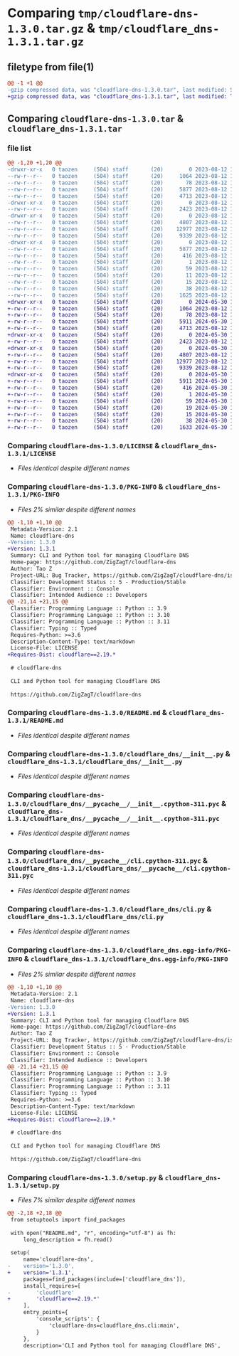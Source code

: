 # Comparing `tmp/cloudflare-dns-1.3.0.tar.gz` & `tmp/cloudflare_dns-1.3.1.tar.gz`

## filetype from file(1)

```diff
@@ -1 +1 @@
-gzip compressed data, was "cloudflare-dns-1.3.0.tar", last modified: Sat Aug 12 16:49:06 2023, max compression
+gzip compressed data, was "cloudflare_dns-1.3.1.tar", last modified: Thu May 30 17:50:46 2024, max compression
```

## Comparing `cloudflare-dns-1.3.0.tar` & `cloudflare_dns-1.3.1.tar`

### file list

```diff
@@ -1,20 +1,20 @@
-drwxr-xr-x   0 taozen     (504) staff       (20)        0 2023-08-12 16:49:06.178452 cloudflare-dns-1.3.0/
--rw-r--r--   0 taozen     (504) staff       (20)     1064 2023-08-12 16:30:59.000000 cloudflare-dns-1.3.0/LICENSE
--rw-r--r--   0 taozen     (504) staff       (20)       78 2023-08-12 16:30:59.000000 cloudflare-dns-1.3.0/MANIFEST.in
--rw-r--r--   0 taozen     (504) staff       (20)     5877 2023-08-12 16:49:06.178312 cloudflare-dns-1.3.0/PKG-INFO
--rw-r--r--   0 taozen     (504) staff       (20)     4713 2023-08-12 16:46:24.000000 cloudflare-dns-1.3.0/README.md
-drwxr-xr-x   0 taozen     (504) staff       (20)        0 2023-08-12 16:49:06.176364 cloudflare-dns-1.3.0/cloudflare_dns/
--rw-r--r--   0 taozen     (504) staff       (20)     2423 2023-08-12 16:30:59.000000 cloudflare-dns-1.3.0/cloudflare_dns/__init__.py
-drwxr-xr-x   0 taozen     (504) staff       (20)        0 2023-08-12 16:49:06.177957 cloudflare-dns-1.3.0/cloudflare_dns/__pycache__/
--rw-r--r--   0 taozen     (504) staff       (20)     4807 2023-08-12 16:43:51.000000 cloudflare-dns-1.3.0/cloudflare_dns/__pycache__/__init__.cpython-311.pyc
--rw-r--r--   0 taozen     (504) staff       (20)    12977 2023-08-12 16:45:59.000000 cloudflare-dns-1.3.0/cloudflare_dns/__pycache__/cli.cpython-311.pyc
--rw-r--r--   0 taozen     (504) staff       (20)     9339 2023-08-12 16:45:53.000000 cloudflare-dns-1.3.0/cloudflare_dns/cli.py
-drwxr-xr-x   0 taozen     (504) staff       (20)        0 2023-08-12 16:49:06.177518 cloudflare-dns-1.3.0/cloudflare_dns.egg-info/
--rw-r--r--   0 taozen     (504) staff       (20)     5877 2023-08-12 16:49:06.000000 cloudflare-dns-1.3.0/cloudflare_dns.egg-info/PKG-INFO
--rw-r--r--   0 taozen     (504) staff       (20)      416 2023-08-12 16:49:06.000000 cloudflare-dns-1.3.0/cloudflare_dns.egg-info/SOURCES.txt
--rw-r--r--   0 taozen     (504) staff       (20)        1 2023-08-12 16:49:06.000000 cloudflare-dns-1.3.0/cloudflare_dns.egg-info/dependency_links.txt
--rw-r--r--   0 taozen     (504) staff       (20)       59 2023-08-12 16:49:06.000000 cloudflare-dns-1.3.0/cloudflare_dns.egg-info/entry_points.txt
--rw-r--r--   0 taozen     (504) staff       (20)       11 2023-08-12 16:49:06.000000 cloudflare-dns-1.3.0/cloudflare_dns.egg-info/requires.txt
--rw-r--r--   0 taozen     (504) staff       (20)       15 2023-08-12 16:49:06.000000 cloudflare-dns-1.3.0/cloudflare_dns.egg-info/top_level.txt
--rw-r--r--   0 taozen     (504) staff       (20)       38 2023-08-12 16:49:06.178493 cloudflare-dns-1.3.0/setup.cfg
--rw-r--r--   0 taozen     (504) staff       (20)     1625 2023-08-12 16:44:24.000000 cloudflare-dns-1.3.0/setup.py
+drwxr-xr-x   0 taozen     (504) staff       (20)        0 2024-05-30 17:50:46.195013 cloudflare_dns-1.3.1/
+-rw-r--r--   0 taozen     (504) staff       (20)     1064 2023-08-12 16:30:59.000000 cloudflare_dns-1.3.1/LICENSE
+-rw-r--r--   0 taozen     (504) staff       (20)       78 2023-08-12 16:30:59.000000 cloudflare_dns-1.3.1/MANIFEST.in
+-rw-r--r--   0 taozen     (504) staff       (20)     5911 2024-05-30 17:50:46.194757 cloudflare_dns-1.3.1/PKG-INFO
+-rw-r--r--   0 taozen     (504) staff       (20)     4713 2023-08-12 16:46:24.000000 cloudflare_dns-1.3.1/README.md
+drwxr-xr-x   0 taozen     (504) staff       (20)        0 2024-05-30 17:50:46.189335 cloudflare_dns-1.3.1/cloudflare_dns/
+-rw-r--r--   0 taozen     (504) staff       (20)     2423 2023-08-12 16:30:59.000000 cloudflare_dns-1.3.1/cloudflare_dns/__init__.py
+drwxr-xr-x   0 taozen     (504) staff       (20)        0 2024-05-30 17:50:46.191102 cloudflare_dns-1.3.1/cloudflare_dns/__pycache__/
+-rw-r--r--   0 taozen     (504) staff       (20)     4807 2023-08-12 16:43:51.000000 cloudflare_dns-1.3.1/cloudflare_dns/__pycache__/__init__.cpython-311.pyc
+-rw-r--r--   0 taozen     (504) staff       (20)    12977 2023-08-12 16:45:59.000000 cloudflare_dns-1.3.1/cloudflare_dns/__pycache__/cli.cpython-311.pyc
+-rw-r--r--   0 taozen     (504) staff       (20)     9339 2023-08-12 16:45:53.000000 cloudflare_dns-1.3.1/cloudflare_dns/cli.py
+drwxr-xr-x   0 taozen     (504) staff       (20)        0 2024-05-30 17:50:46.194330 cloudflare_dns-1.3.1/cloudflare_dns.egg-info/
+-rw-r--r--   0 taozen     (504) staff       (20)     5911 2024-05-30 17:50:46.000000 cloudflare_dns-1.3.1/cloudflare_dns.egg-info/PKG-INFO
+-rw-r--r--   0 taozen     (504) staff       (20)      416 2024-05-30 17:50:46.000000 cloudflare_dns-1.3.1/cloudflare_dns.egg-info/SOURCES.txt
+-rw-r--r--   0 taozen     (504) staff       (20)        1 2024-05-30 17:50:46.000000 cloudflare_dns-1.3.1/cloudflare_dns.egg-info/dependency_links.txt
+-rw-r--r--   0 taozen     (504) staff       (20)       59 2024-05-30 17:50:46.000000 cloudflare_dns-1.3.1/cloudflare_dns.egg-info/entry_points.txt
+-rw-r--r--   0 taozen     (504) staff       (20)       19 2024-05-30 17:50:46.000000 cloudflare_dns-1.3.1/cloudflare_dns.egg-info/requires.txt
+-rw-r--r--   0 taozen     (504) staff       (20)       15 2024-05-30 17:50:46.000000 cloudflare_dns-1.3.1/cloudflare_dns.egg-info/top_level.txt
+-rw-r--r--   0 taozen     (504) staff       (20)       38 2024-05-30 17:50:46.195070 cloudflare_dns-1.3.1/setup.cfg
+-rw-r--r--   0 taozen     (504) staff       (20)     1633 2024-05-30 17:46:01.000000 cloudflare_dns-1.3.1/setup.py
```

### Comparing `cloudflare-dns-1.3.0/LICENSE` & `cloudflare_dns-1.3.1/LICENSE`

 * *Files identical despite different names*

### Comparing `cloudflare-dns-1.3.0/PKG-INFO` & `cloudflare_dns-1.3.1/PKG-INFO`

 * *Files 2% similar despite different names*

```diff
@@ -1,10 +1,10 @@
 Metadata-Version: 2.1
 Name: cloudflare-dns
-Version: 1.3.0
+Version: 1.3.1
 Summary: CLI and Python tool for managing Cloudflare DNS
 Home-page: https://github.com/ZigZagT/cloudflare-dns
 Author: Tao Z
 Project-URL: Bug Tracker, https://github.com/ZigZagT/cloudflare-dns/issues
 Classifier: Development Status :: 5 - Production/Stable
 Classifier: Environment :: Console
 Classifier: Intended Audience :: Developers
@@ -21,14 +21,15 @@
 Classifier: Programming Language :: Python :: 3.9
 Classifier: Programming Language :: Python :: 3.10
 Classifier: Programming Language :: Python :: 3.11
 Classifier: Typing :: Typed
 Requires-Python: >=3.6
 Description-Content-Type: text/markdown
 License-File: LICENSE
+Requires-Dist: cloudflare==2.19.*
 
 # cloudflare-dns
 
 CLI and Python tool for managing Cloudflare DNS
 
 https://github.com/ZigZagT/cloudflare-dns
```

### Comparing `cloudflare-dns-1.3.0/README.md` & `cloudflare_dns-1.3.1/README.md`

 * *Files identical despite different names*

### Comparing `cloudflare-dns-1.3.0/cloudflare_dns/__init__.py` & `cloudflare_dns-1.3.1/cloudflare_dns/__init__.py`

 * *Files identical despite different names*

### Comparing `cloudflare-dns-1.3.0/cloudflare_dns/__pycache__/__init__.cpython-311.pyc` & `cloudflare_dns-1.3.1/cloudflare_dns/__pycache__/__init__.cpython-311.pyc`

 * *Files identical despite different names*

### Comparing `cloudflare-dns-1.3.0/cloudflare_dns/__pycache__/cli.cpython-311.pyc` & `cloudflare_dns-1.3.1/cloudflare_dns/__pycache__/cli.cpython-311.pyc`

 * *Files identical despite different names*

### Comparing `cloudflare-dns-1.3.0/cloudflare_dns/cli.py` & `cloudflare_dns-1.3.1/cloudflare_dns/cli.py`

 * *Files identical despite different names*

### Comparing `cloudflare-dns-1.3.0/cloudflare_dns.egg-info/PKG-INFO` & `cloudflare_dns-1.3.1/cloudflare_dns.egg-info/PKG-INFO`

 * *Files 2% similar despite different names*

```diff
@@ -1,10 +1,10 @@
 Metadata-Version: 2.1
 Name: cloudflare-dns
-Version: 1.3.0
+Version: 1.3.1
 Summary: CLI and Python tool for managing Cloudflare DNS
 Home-page: https://github.com/ZigZagT/cloudflare-dns
 Author: Tao Z
 Project-URL: Bug Tracker, https://github.com/ZigZagT/cloudflare-dns/issues
 Classifier: Development Status :: 5 - Production/Stable
 Classifier: Environment :: Console
 Classifier: Intended Audience :: Developers
@@ -21,14 +21,15 @@
 Classifier: Programming Language :: Python :: 3.9
 Classifier: Programming Language :: Python :: 3.10
 Classifier: Programming Language :: Python :: 3.11
 Classifier: Typing :: Typed
 Requires-Python: >=3.6
 Description-Content-Type: text/markdown
 License-File: LICENSE
+Requires-Dist: cloudflare==2.19.*
 
 # cloudflare-dns
 
 CLI and Python tool for managing Cloudflare DNS
 
 https://github.com/ZigZagT/cloudflare-dns
```

### Comparing `cloudflare-dns-1.3.0/setup.py` & `cloudflare_dns-1.3.1/setup.py`

 * *Files 7% similar despite different names*

```diff
@@ -2,18 +2,18 @@
 from setuptools import find_packages
 
 with open("README.md", "r", encoding="utf-8") as fh:
     long_description = fh.read()
 
 setup(
     name='cloudflare-dns',
-    version='1.3.0',
+    version='1.3.1',
     packages=find_packages(include=['cloudflare_dns']),
     install_requires=[
-        'cloudflare'
+        'cloudflare==2.19.*'
     ],
     entry_points={
         'console_scripts': {
             'cloudflare-dns=cloudflare_dns.cli:main',
         }
     },
     description='CLI and Python tool for managing Cloudflare DNS',
```

